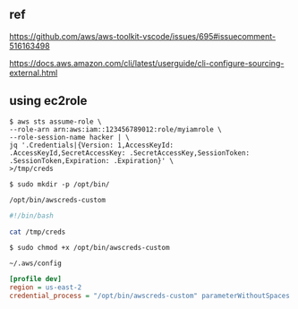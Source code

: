 
ref
--
https://github.com/aws/aws-toolkit-vscode/issues/695#issuecomment-516163498

https://docs.aws.amazon.com/cli/latest/userguide/cli-configure-sourcing-external.html

using ec2role 
--


```console
$ aws sts assume-role \
--role-arn arn:aws:iam::123456789012:role/myiamrole \
--role-session-name hacker | \
jq '.Credentials|{Version: 1,AccessKeyId: .AccessKeyId,SecretAccessKey: .SecretAccessKey,SessionToken: .SessionToken,Expiration: .Expiration}' \
>/tmp/creds
```

```console
$ sudo mkdir -p /opt/bin/
```

`/opt/bin/awscreds-custom`
```bash
#!/bin/bash

cat /tmp/creds
```

```console
$ sudo chmod +x /opt/bin/awscreds-custom
```
`~/.aws/config`
```ini
[profile dev]
region = us-east-2
credential_process = "/opt/bin/awscreds-custom" parameterWithoutSpaces "parameter with spaces"
```

